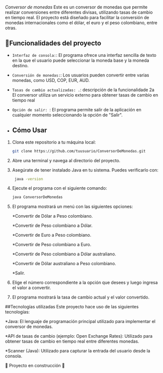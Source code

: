 <em> Conversor de monedas </em>
Este es un conversor de monedas que permite realizar conversiones entre diferentes divisas, utilizando tasas de cambio en tiempo real. El proyecto está diseñado para facilitar la conversión de monedas internacionales como el dólar, el euro y el peso colombiano, entre otras.

## :hammer:Funcionalidades del proyecto

- `Interfaz de consola:`:  El programa ofrece una interfaz sencilla de texto en la que el usuario puede seleccionar la moneda base y la moneda destino.
- `Conversión de monedas:`:  Los usuarios pueden convertir entre varias monedas, como USD, COP, EUR, AUD.
- `Tasas de cambio actualizadas: .`: descripción de la funcionalidade 2a El conversor utiliza un servicio externo para obtener tasas de cambio en tiempo real
- `Opción de salir: `: El programa permite salir de la aplicación en cualquier momento seleccionando la opción de "Salir".

- ## Cómo Usar

1. Clona este repositorio a tu máquina local:
   ```bash
   git clone https://github.com/tuusuario/ConversorDeMonedas.git
2. Abre una terminal y navega al directorio del proyecto.
3. Asegúrate de tener instalado Java en tu sistema. Puedes verificarlo con:
   ```bash
    java -version
4. Ejecute el programa con el siguiente comando:
   ```bash
   java ConversorDeMonedas
5. El programa mostrará un menú con las siguientes opciones:
   
   *Convertir de Dólar a Peso colombiano.

   *Convertir de Peso colombiano a Dólar.

   *Convertir de Euro a Peso colombiano.

   *Convertir de Peso colombiano a Euro.

   *Convertir de Peso colombiano a Dólar australiano.

   *Convertir de Dólar australiano a Peso colombiano.

   *Salir.

6. Elige el número correspondiente a la opción que desees y luego ingresa el valor a convertir.

7. El programa mostrará la tasa de cambio actual y el valor convertido.

##Tecnologías utilizadas 
Este proyecto hace uso de las siguientes tecnologías:

   *Java: El lenguaje de programación principal utilizado para implementar el conversor de monedas.

   *API de tasas de cambio (ejemplo: Open Exchange Rates): Utilizado para obtener tasas de cambio en tiempo real entre diferentes monedas.

   *Scanner (Java): Utilizado para capturar la entrada del usuario desde la consola.


:construction: Proyecto en construcción :construction:
